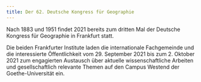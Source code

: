 ```yaml
---
title: Der 62. Deutsche Kongress für Geographie
---
```


Nach 1883 und 1951 findet 2021 bereits zum dritten Mal der Deutsche Kongress für Geographie in Frankfurt statt.

Die beiden Frankfurter Institute laden die internationale Fachgemeinde und die interessierte Öffentlichkeit vom 29. September 2021 bis zum 2. Oktober 2021 zum engagierten Austausch über aktuelle wissenschaftliche Arbeiten und gesellschaftlich relevante Themen auf den Campus Westend der Goethe-Universität ein. 
